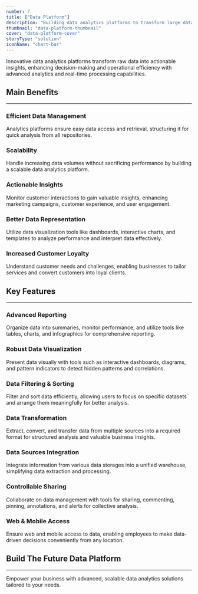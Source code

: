 ```yaml
---
number: 7
title: ["Data Platform"]
description: "Building data analytics platforms to transform large data volumes into actionable insights using advanced technologies."
thumbnail: "data-platform-thumbnail"
cover: "data-platform-cover"
storyType: "solution"
iconName: "chart-bar"
---
```


Innovative data analytics platforms transform raw data into actionable insights, enhancing decision-making and operational efficiency with advanced analytics and real-time processing capabilities.

## Main Benefits

---

### Efficient Data Management

Analytics platforms ensure easy data access and retrieval, structuring it for quick analysis from all repositories.

### Scalability

Handle increasing data volumes without sacrificing performance by building a scalable data analytics platform.

### Actionable Insights

Monitor customer interactions to gain valuable insights, enhancing marketing campaigns, customer experience, and user engagement.

### Better Data Representation

Utilize data visualization tools like dashboards, interactive charts, and templates to analyze performance and interpret data effectively.

### Increased Customer Loyalty

Understand customer needs and challenges, enabling businesses to tailor services and convert customers into loyal clients.

## Key Features

---

### Advanced Reporting

Organize data into summaries, monitor performance, and utilize tools like tables, charts, and infographics for comprehensive reporting.

### Robust Data Visualization

Present data visually with tools such as interactive dashboards, diagrams, and pattern indicators to detect hidden patterns and correlations.

### Data Filtering & Sorting

Filter and sort data efficiently, allowing users to focus on specific datasets and arrange them meaningfully for better analysis.

### Data Transformation

Extract, convert, and transfer data from multiple sources into a required format for structured analysis and valuable business insights.

### Data Sources Integration

Integrate information from various data storages into a unified warehouse, simplifying data extraction and processing.

### Controllable Sharing

Collaborate on data management with tools for sharing, commenting, pinning, annotations, and alerts for collective analysis.

### Web & Mobile Access

Ensure web and mobile access to data, enabling employees to make data-driven decisions conveniently from any location.

## Build The Future Data Platform

---

Empower your business with advanced, scalable data analytics solutions tailored to your needs.


